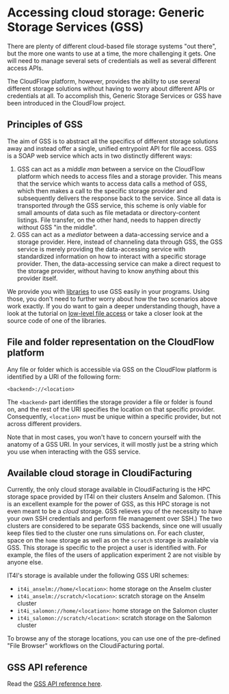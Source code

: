 # Accessing cloud storage: Generic Storage Services (GSS)
There are plenty of different cloud-based file storage systems "out there", but
the more one wants to use at a time, the more challenging it gets. One will need
to manage several sets of credentials as well as several different access APIs.

The CloudFlow platform, however, provides the ability to use several different
storage solutions without having to worry about different APIs or credentials at
all. To accomplish this, Generic Storage Services or GSS have been introduced in
the CloudFlow project.

## Principles of GSS
The aim of GSS is to abstract all the specifics of different storage solutions
away and instead offer a single, unified entrypoint API for file access. GSS is
a SOAP web service which acts in two distinctly different ways:
1. GSS can act as a _middle man_ between a service on the CloudFlow platform
   which needs to access files and a storage provider. This means that the
   service which wants to access data calls a method of GSS, which then makes a
   call to the specific storage provider and subsequently delivers the response
   back to the service. Since all data is transported _through_ the GSS service,
   this scheme is only viable for small amounts of data such as file metadata or
   directory-content listings. File transfer, on the other hand, needs to happen
   directly without GSS "in the middle".
2. GSS can act as a _mediator_ between a data-accessing service and a storage
   provider. Here, instead of channeling data through GSS, the GSS service is
   merely providing the data-accessing service with standardized information on
   how to interact with a specific storage provider. Then, the data-accessing
   service can make a direct request to the storage provider, without having to
   know anything about this provider itself.

We provide you with [libraries](service_implementation/basics_gss_libraries.md)
to use GSS easily in your programs. Using those, you don't need to further worry
about how the two scenarios above work exactly. If you do want to gain a deeper
understanding though, have a look at the tutorial on [low-level file
access](tutorials/services/python_imageconverter.md) or take a closer look at
the source code of one of the libraries.

## File and folder representation on the CloudFlow platform
Any file or folder which is accessible via GSS on the CloudFlow platform is
identified by a URI of the following form:
```
<backend>://<location>
```
The `<backend>` part identifies the storage provider a file or folder is found
on, and the rest of the URI specifies the location on that specific provider.
Consequently, `<location>` must be unique within a specific provider, but not
across different providers.

Note that in most cases, you won't have to concern yourself with the anatomy of
a GSS URI. In your services, it will mostly just be a string which you use when
interacting with the GSS service.

## Available cloud storage in CloudiFacturing
Currently, the only cloud storage available in CloudiFacturing is the HPC
storage space provided by IT4I on their clusters Anselm and Salomon. (This is
an excellent example for the power of GSS, as this HPC storage is not even meant
to be a _cloud_ storage. GSS relieves you of the necessity to have your own
SSH credentials and perform file management over SSH.) The two clusters are 
considered to be separate GSS backends, since one will usually keep files tied
to the cluster one runs simulations on. For each cluster, space on the `home`
storage as well as on the `scratch` storage is available via GSS. This storage
is specific to the project a user is identified with. For example, the files of
the users of application experiment 2 are not visible by anyone else.

IT4I's storage is available under the following GSS URI schemes:
* `it4i_anselm://home/<location>`: home storage on the Anselm cluster 
* `it4i_anselm://scratch/<location>`: scratch storage on the Anselm cluster
* `it4i_salomon://home/<location>`: home storage on the Salomon cluster
* `it4i_salomon://scratch/<location>`: scratch storage on the Salomon cluster

To browse any of the storage locations, you can use one of the pre-defined "File
Browser" workflows on the CloudiFacturing portal.

## GSS API reference
Read the [GSS API reference here](service_APIs/api_gss.md).